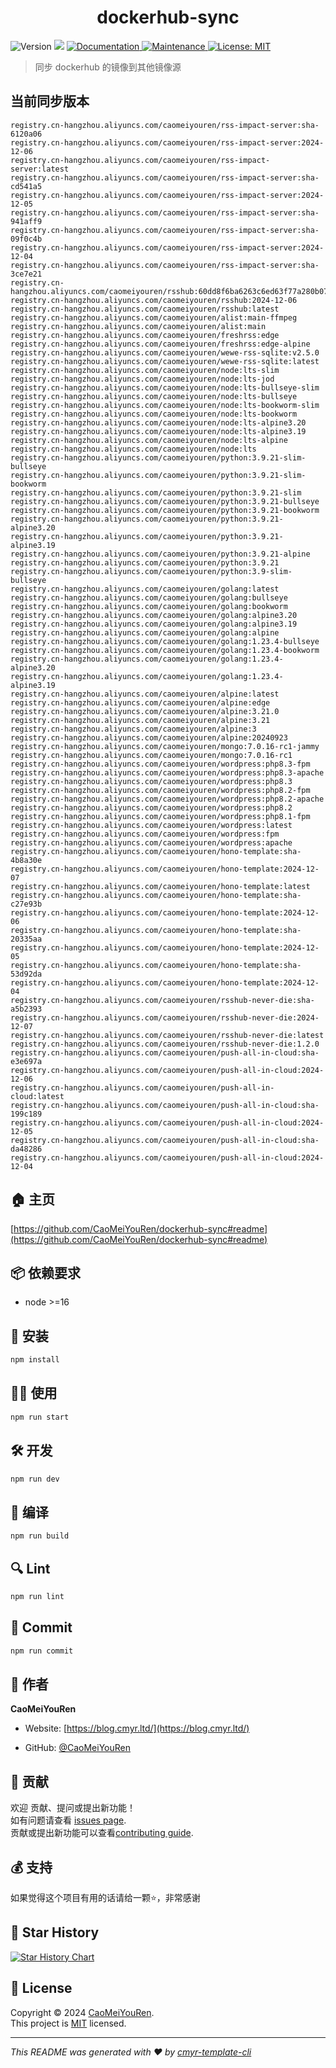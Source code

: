 <h1 align="center">dockerhub-sync </h1>
<p>
  <img alt="Version" src="https://img.shields.io/badge/version-0.1.0-blue.svg?cacheSeconds=2592000" />
  <img src="https://img.shields.io/badge/node-%3E%3D16-blue.svg" />
  <a href="https://github.com/CaoMeiYouRen/dockerhub-sync#readme" target="_blank">
    <img alt="Documentation" src="https://img.shields.io/badge/documentation-yes-brightgreen.svg" />
  </a>
  <a href="https://github.com/CaoMeiYouRen/dockerhub-sync/graphs/commit-activity" target="_blank">
    <img alt="Maintenance" src="https://img.shields.io/badge/Maintained%3F-yes-green.svg" />
  </a>
  <a href="https://github.com/CaoMeiYouRen/dockerhub-sync/blob/master/LICENSE" target="_blank">
    <img alt="License: MIT" src="https://img.shields.io/github/license/CaoMeiYouRen/dockerhub-sync?color=yellow" />
  </a>
</p>


> 同步 dockerhub 的镜像到其他镜像源

## 当前同步版本

<!-- DOCKER_START -->
```
registry.cn-hangzhou.aliyuncs.com/caomeiyouren/rss-impact-server:sha-6120a06
registry.cn-hangzhou.aliyuncs.com/caomeiyouren/rss-impact-server:2024-12-06
registry.cn-hangzhou.aliyuncs.com/caomeiyouren/rss-impact-server:latest
registry.cn-hangzhou.aliyuncs.com/caomeiyouren/rss-impact-server:sha-cd541a5
registry.cn-hangzhou.aliyuncs.com/caomeiyouren/rss-impact-server:2024-12-05
registry.cn-hangzhou.aliyuncs.com/caomeiyouren/rss-impact-server:sha-941aff9
registry.cn-hangzhou.aliyuncs.com/caomeiyouren/rss-impact-server:sha-09f0c4b
registry.cn-hangzhou.aliyuncs.com/caomeiyouren/rss-impact-server:2024-12-04
registry.cn-hangzhou.aliyuncs.com/caomeiyouren/rss-impact-server:sha-3ce7e21
registry.cn-hangzhou.aliyuncs.com/caomeiyouren/rsshub:60dd8f6ba6263c6ed63f77a280b072c2d31cb05b
registry.cn-hangzhou.aliyuncs.com/caomeiyouren/rsshub:2024-12-06
registry.cn-hangzhou.aliyuncs.com/caomeiyouren/rsshub:latest
registry.cn-hangzhou.aliyuncs.com/caomeiyouren/alist:main-ffmpeg
registry.cn-hangzhou.aliyuncs.com/caomeiyouren/alist:main
registry.cn-hangzhou.aliyuncs.com/caomeiyouren/freshrss:edge
registry.cn-hangzhou.aliyuncs.com/caomeiyouren/freshrss:edge-alpine
registry.cn-hangzhou.aliyuncs.com/caomeiyouren/wewe-rss-sqlite:v2.5.0
registry.cn-hangzhou.aliyuncs.com/caomeiyouren/wewe-rss-sqlite:latest
registry.cn-hangzhou.aliyuncs.com/caomeiyouren/node:lts-slim
registry.cn-hangzhou.aliyuncs.com/caomeiyouren/node:lts-jod
registry.cn-hangzhou.aliyuncs.com/caomeiyouren/node:lts-bullseye-slim
registry.cn-hangzhou.aliyuncs.com/caomeiyouren/node:lts-bullseye
registry.cn-hangzhou.aliyuncs.com/caomeiyouren/node:lts-bookworm-slim
registry.cn-hangzhou.aliyuncs.com/caomeiyouren/node:lts-bookworm
registry.cn-hangzhou.aliyuncs.com/caomeiyouren/node:lts-alpine3.20
registry.cn-hangzhou.aliyuncs.com/caomeiyouren/node:lts-alpine3.19
registry.cn-hangzhou.aliyuncs.com/caomeiyouren/node:lts-alpine
registry.cn-hangzhou.aliyuncs.com/caomeiyouren/node:lts
registry.cn-hangzhou.aliyuncs.com/caomeiyouren/python:3.9.21-slim-bullseye
registry.cn-hangzhou.aliyuncs.com/caomeiyouren/python:3.9.21-slim-bookworm
registry.cn-hangzhou.aliyuncs.com/caomeiyouren/python:3.9.21-slim
registry.cn-hangzhou.aliyuncs.com/caomeiyouren/python:3.9.21-bullseye
registry.cn-hangzhou.aliyuncs.com/caomeiyouren/python:3.9.21-bookworm
registry.cn-hangzhou.aliyuncs.com/caomeiyouren/python:3.9.21-alpine3.20
registry.cn-hangzhou.aliyuncs.com/caomeiyouren/python:3.9.21-alpine3.19
registry.cn-hangzhou.aliyuncs.com/caomeiyouren/python:3.9.21-alpine
registry.cn-hangzhou.aliyuncs.com/caomeiyouren/python:3.9.21
registry.cn-hangzhou.aliyuncs.com/caomeiyouren/python:3.9-slim-bullseye
registry.cn-hangzhou.aliyuncs.com/caomeiyouren/golang:latest
registry.cn-hangzhou.aliyuncs.com/caomeiyouren/golang:bullseye
registry.cn-hangzhou.aliyuncs.com/caomeiyouren/golang:bookworm
registry.cn-hangzhou.aliyuncs.com/caomeiyouren/golang:alpine3.20
registry.cn-hangzhou.aliyuncs.com/caomeiyouren/golang:alpine3.19
registry.cn-hangzhou.aliyuncs.com/caomeiyouren/golang:alpine
registry.cn-hangzhou.aliyuncs.com/caomeiyouren/golang:1.23.4-bullseye
registry.cn-hangzhou.aliyuncs.com/caomeiyouren/golang:1.23.4-bookworm
registry.cn-hangzhou.aliyuncs.com/caomeiyouren/golang:1.23.4-alpine3.20
registry.cn-hangzhou.aliyuncs.com/caomeiyouren/golang:1.23.4-alpine3.19
registry.cn-hangzhou.aliyuncs.com/caomeiyouren/alpine:latest
registry.cn-hangzhou.aliyuncs.com/caomeiyouren/alpine:edge
registry.cn-hangzhou.aliyuncs.com/caomeiyouren/alpine:3.21.0
registry.cn-hangzhou.aliyuncs.com/caomeiyouren/alpine:3.21
registry.cn-hangzhou.aliyuncs.com/caomeiyouren/alpine:3
registry.cn-hangzhou.aliyuncs.com/caomeiyouren/alpine:20240923
registry.cn-hangzhou.aliyuncs.com/caomeiyouren/mongo:7.0.16-rc1-jammy
registry.cn-hangzhou.aliyuncs.com/caomeiyouren/mongo:7.0.16-rc1
registry.cn-hangzhou.aliyuncs.com/caomeiyouren/wordpress:php8.3-fpm
registry.cn-hangzhou.aliyuncs.com/caomeiyouren/wordpress:php8.3-apache
registry.cn-hangzhou.aliyuncs.com/caomeiyouren/wordpress:php8.3
registry.cn-hangzhou.aliyuncs.com/caomeiyouren/wordpress:php8.2-fpm
registry.cn-hangzhou.aliyuncs.com/caomeiyouren/wordpress:php8.2-apache
registry.cn-hangzhou.aliyuncs.com/caomeiyouren/wordpress:php8.2
registry.cn-hangzhou.aliyuncs.com/caomeiyouren/wordpress:php8.1-fpm
registry.cn-hangzhou.aliyuncs.com/caomeiyouren/wordpress:latest
registry.cn-hangzhou.aliyuncs.com/caomeiyouren/wordpress:fpm
registry.cn-hangzhou.aliyuncs.com/caomeiyouren/wordpress:apache
registry.cn-hangzhou.aliyuncs.com/caomeiyouren/hono-template:sha-4b8a30e
registry.cn-hangzhou.aliyuncs.com/caomeiyouren/hono-template:2024-12-07
registry.cn-hangzhou.aliyuncs.com/caomeiyouren/hono-template:latest
registry.cn-hangzhou.aliyuncs.com/caomeiyouren/hono-template:sha-c27e93b
registry.cn-hangzhou.aliyuncs.com/caomeiyouren/hono-template:2024-12-06
registry.cn-hangzhou.aliyuncs.com/caomeiyouren/hono-template:sha-20335aa
registry.cn-hangzhou.aliyuncs.com/caomeiyouren/hono-template:2024-12-05
registry.cn-hangzhou.aliyuncs.com/caomeiyouren/hono-template:sha-53d92da
registry.cn-hangzhou.aliyuncs.com/caomeiyouren/hono-template:2024-12-04
registry.cn-hangzhou.aliyuncs.com/caomeiyouren/rsshub-never-die:sha-a5b2393
registry.cn-hangzhou.aliyuncs.com/caomeiyouren/rsshub-never-die:2024-12-07
registry.cn-hangzhou.aliyuncs.com/caomeiyouren/rsshub-never-die:latest
registry.cn-hangzhou.aliyuncs.com/caomeiyouren/rsshub-never-die:1.2.0
registry.cn-hangzhou.aliyuncs.com/caomeiyouren/push-all-in-cloud:sha-e3e697a
registry.cn-hangzhou.aliyuncs.com/caomeiyouren/push-all-in-cloud:2024-12-06
registry.cn-hangzhou.aliyuncs.com/caomeiyouren/push-all-in-cloud:latest
registry.cn-hangzhou.aliyuncs.com/caomeiyouren/push-all-in-cloud:sha-199c189
registry.cn-hangzhou.aliyuncs.com/caomeiyouren/push-all-in-cloud:2024-12-05
registry.cn-hangzhou.aliyuncs.com/caomeiyouren/push-all-in-cloud:sha-da48286
registry.cn-hangzhou.aliyuncs.com/caomeiyouren/push-all-in-cloud:2024-12-04
```
<!-- DOCKER_END -->

## 🏠 主页

[https://github.com/CaoMeiYouRen/dockerhub-sync#readme](https://github.com/CaoMeiYouRen/dockerhub-sync#readme)


## 📦 依赖要求


- node >=16

## 🚀 安装

```sh
npm install
```

## 👨‍💻 使用

```sh
npm run start
```

## 🛠️ 开发

```sh
npm run dev
```

## 🔧 编译

```sh
npm run build
```

## 🔍 Lint

```sh
npm run lint
```

## 💾 Commit

```sh
npm run commit
```


## 👤 作者


**CaoMeiYouRen**

* Website: [https://blog.cmyr.ltd/](https://blog.cmyr.ltd/)

* GitHub: [@CaoMeiYouRen](https://github.com/CaoMeiYouRen)


## 🤝 贡献

欢迎 贡献、提问或提出新功能！<br />如有问题请查看 [issues page](https://github.com/CaoMeiYouRen/dockerhub-sync/issues). <br/>贡献或提出新功能可以查看[contributing guide](https://github.com/CaoMeiYouRen/dockerhub-sync/blob/master/CONTRIBUTING.md).

## 💰 支持

如果觉得这个项目有用的话请给一颗⭐️，非常感谢

## 🌟 Star History

[![Star History Chart](https://api.star-history.com/svg?repos=CaoMeiYouRen/dockerhub-sync&type=Date)](https://star-history.com/#CaoMeiYouRen/dockerhub-sync&Date)

## 📝 License

Copyright © 2024 [CaoMeiYouRen](https://github.com/CaoMeiYouRen).<br />
This project is [MIT](https://github.com/CaoMeiYouRen/dockerhub-sync/blob/master/LICENSE) licensed.

***
_This README was generated with ❤️ by [cmyr-template-cli](https://github.com/CaoMeiYouRen/cmyr-template-cli)_
